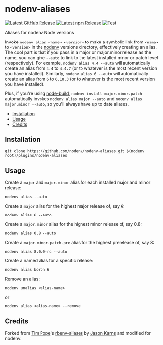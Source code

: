 # nodenv-aliases

[![Latest GitHub Release](https://img.shields.io/github/v/release/nodenv/nodenv-aliases?logo=github&sort=semver)](https://github.com/nodenv/nodenv-aliases/releases/latest)
[![Latest npm Release](https://img.shields.io/npm/v/@nodenv/nodenv-aliases)](https://www.npmjs.com/package/@nodenv/nodenv-aliases/v/latest)
[![Test](https://img.shields.io/github/workflow/status/nodenv/nodenv-aliases/Test?label=tests&logo=github)](https://github.com/nodenv/nodenv-aliases/actions?query=workflow%3ATest)

Aliases for nodenv Node versions

Invoke `nodenv alias <name> <version>` to make a symbolic link from `<name>` to
`<version>` in the [nodenv][] versions directory, effectively creating an
alias. The cool part is that if you pass in a major or major.minor release as the name, you
can give `--auto` to link to the latest installed minor or patch level (respectively). For example,
`nodenv alias 4.4 --auto` will automatically create an alias from `4.4` to
`4.4.7` (or to whatever is the most recent version you have installed). Similarly,
`nodenv alias 6 --auto` will automatically create an alias from `6` to
`6.10.3` (or to whatever is the most recent version you have installed).

Plus, if you're using [node-build][], `nodenv install major.minor.patch`
automatically invokes `nodenv alias major --auto` and
`nodenv alias major.minor --auto`, so you'll always have
up to date aliases.

<!-- toc -->

- [Installation](#installation)
- [Usage](#usage)
- [Credits](#credits)

<!-- tocstop -->

## Installation

    git clone https://github.com/nodenv/nodenv-aliases.git $(nodenv root)/plugins/nodenv-aliases

## Usage

Create a `major` and `major.minor` alias for each installed major and minor release:

    nodenv alias --auto

Create a `major` alias for the highest major release of, say 6:

    nodenv alias 6 --auto

Create a `major.minor` alias for the highest minor release of, say 0.8:

    nodenv alias 0.8 --auto

Create a `major.minor.patch-pre` alias for the highest prerelease of, say 8:

    nodenv alias 8.0.0-rc --auto

Create a named alias for a specific release:

    nodenv alias boron 6

Remove an alias:

    nodenv unalias <alias-name>

or

    nodenv alias <alias-name> --remove

## Credits

Forked from [Tim Pope][tpope]'s [rbenv-aliases][] by [Jason Karns][jasonkarns] and modified for nodenv.

[nodenv]: https://github.com/nodenv/nodenv
[node-build]: https://github.com/nodenv/node-build
[rbenv-aliases]: https://github.com/tpope/rbenv-aliases
[tpope]: https://github.com/tpope
[jasonkarns]: https://github.com/jasonkarns
